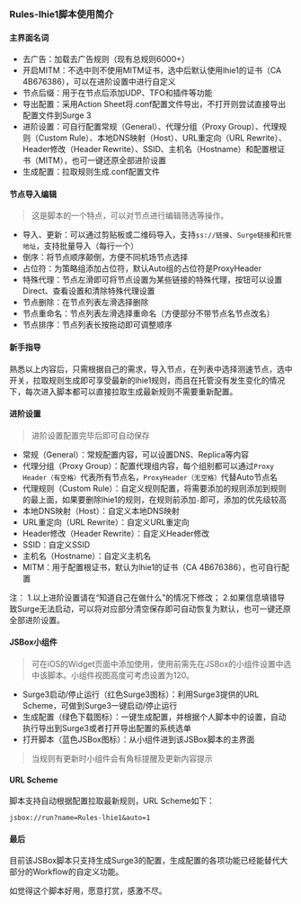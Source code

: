 ### Rules-lhie1脚本使用简介

#### 主界面名词
- 去广告：加载去广告规则（现有总规则6000+）
- 开启MITM：不选中则不使用MITM证书，选中后默认使用lhie1的证书（CA 4B676386），可以在进阶设置中进行自定义
- 节点后缀：用于在节点后添加UDP、TFO和插件等功能
- 导出配置：采用Action Sheet将.conf配置文件导出，不打开则尝试直接导出配置文件到Surge 3
- 进阶设置：可自行配置常规（General）、代理分组（Proxy Group）、代理规则（Custom Rule）、本地DNS映射（Host）、URL重定向（URL Rewrite）、Header修改（Header Rewrite）、SSID、主机名（Hostname）和配置根证书（MITM），也可一键还原全部进阶设置
- 生成配置：拉取规则生成.conf配置文件

#### 节点导入编辑
> 这是脚本的一个特点，可以对节点进行编辑筛选等操作。

- 导入、更新：可以通过剪贴板或二维码导入，支持``ss://链接``、``Surge链接``和``托管地址``，支持批量导入（每行一个）
- 倒序：将节点顺序颠倒，方便不同机场节点选择
- 占位符：为策略组添加占位符，默认Auto组的占位符是ProxyHeader
- 特殊代理：节点左滑即可将节点设置为某些链接的特殊代理，按钮可以设置Direct、查看设置和清除特殊代理设置
- 节点删除：在节点列表左滑选择删除
- 节点重命名：节点列表左滑选择重命名（方便部分不带节点名节点改名）
- 节点排序：节点列表长按拖动即可调整顺序

#### 新手指导
熟悉以上内容后，只需根据自己的需求，导入节点，在列表中选择测速节点，选中开关，拉取规则生成即可享受最新的lhie1规则，而且在托管没有发生变化的情况下，每次进入脚本都可以直接拉取生成最新规则不需要重新配置。

#### 进阶设置
> 进阶设置配置完毕后即可自动保存

- 常规（General）：常规配置内容，可以设置DNS、Replica等内容
- 代理分组（Proxy Group）：配置代理组内容，每个组别都可以通过``Proxy Header（有空格）``代表所有节点名，``ProxyHeader（无空格）``代替Auto节点名
- 代理规则（Custom Rule）：自定义规则配置，将需要添加的规则添加到规则的最上面，如果要删除lhie1的规则，在规则前添加``-``即可，添加的优先级较高
- 本地DNS映射（Host）：自定义本地DNS映射
- URL重定向（URL Rewrite）：自定义URL重定向
- Header修改（Header Rewrite）：自定义Header修改
- SSID：自定义SSID
- 主机名（Hostname）：自定义主机名
- MITM：用于配置根证书，默认为lhie1的证书（CA 4B676386），也可自行配置

注：
1.以上进阶设置请在“知道自己在做什么”的情况下修改；
2.如果信息填错导致Surge无法启动，可以将对应部分清空保存即可自动恢复为默认，也可一键还原全部进阶设置。

#### JSBox小组件
> 可在iOS的Widget页面中添加使用，使用前需先在JSBox的小组件设置中选中该脚本。小组件视图高度可考虑设置为120。

- Surge3启动/停止运行（红色Surge3图标）：利用Surge3提供的URL Scheme，可做到Surge3一键启动/停止运行
- 生成配置（绿色下载图标）：一键生成配置，并根据个人脚本中的设置，自动执行导出到Surge3或者打开导出配置的系统选单
- 打开脚本（蓝色JSBox图标）：从小组件进到该JSBox脚本的主界面

> 当规则有更新时小组件会有角标提醒及更新内容提示

#### URL Scheme
脚本支持自动根据配置拉取最新规则，URL Scheme如下：
```
jsbox://run?name=Rules-lhie1&auto=1
```

#### 最后
目前该JSBox脚本只支持生成Surge3的配置，生成配置的各项功能已经能替代大部分的Workflow的自定义功能。

如觉得这个脚本好用，愿意打赏，感激不尽。
